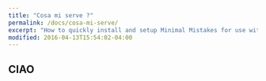 ```yaml
---
title: "Cosa mi serve ?"
permalink: /docs/cosa-mi-serve/
excerpt: "How to quickly install and setup Minimal Mistakes for use with GitHub Pages."
modified: 2016-04-13T15:54:02-04:00
---
```


## CIAO

